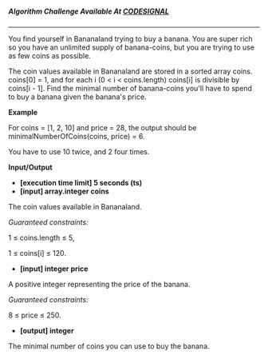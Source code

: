 ##### Algorithm Challenge Available At [CODESIGNAL](https://app.codesignal.com/arcade/intro/level-5/ZMR5n7vJbexnLrgaM)

---

You find yourself in Bananaland trying to buy a banana. You are super rich so you have an unlimited supply of banana-coins, but you are trying to use as few coins as possible.

The coin values available in Bananaland are stored in a sorted array coins. coins[0] = 1, and for each i (0 &lt; i &lt; coins.length) coins[i] is divisible by coins[i - 1]. Find the minimal number of banana-coins you'll have to spend to buy a banana given the banana's price.

**Example**

For coins = [1, 2, 10] and price = 28, the output should be
minimalNumberOfCoins(coins, price) = 6.

You have to use 10 twice, and 2 four times.

**Input/Output**

- **[execution time limit] 5 seconds (ts)**
- **[input] array.integer coins**

The coin values available in Bananaland.

_Guaranteed constraints:_

1 ≤ coins.length ≤ 5,

1 ≤ coins[i] ≤ 120.

- **[input] integer price**

A positive integer representing the price of the banana.

_Guaranteed constraints:_

8 ≤ price ≤ 250.

- **[output] integer**

The minimal number of coins you can use to buy the banana.
